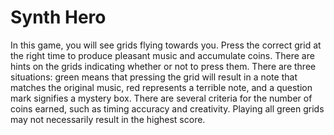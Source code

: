 # Synth Hero

In this game, you will see grids flying towards you. Press the correct grid at the right time to produce pleasant music and accumulate coins. There are hints on the grids indicating whether or not to press them. There are three situations: green means that pressing the grid will result in a note that matches the original music, red represents a terrible note, and a question mark signifies a mystery box. There are several criteria for the number of coins earned, such as timing accuracy and creativity. Playing all green grids may not necessarily result in the highest score.